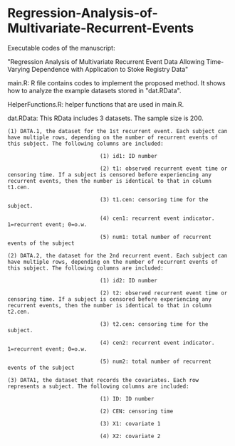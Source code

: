 # Regression-Analysis-of-Multivariate-Recurrent-Events
Executable codes of the manuscript:

"Regression Analysis of Multivariate Recurrent Event Data Allowing Time-Varying Dependence with Application to Stoke Registry Data"

main.R: R file contains codes to implement the proposed method. It shows how to analyze the example datasets stored in "dat.RData".

HelperFunctions.R: helper functions that are used in main.R.

dat.RData: This RData includes 3 datasets. The sample size is 200.

	(1) DATA.1, the dataset for the 1st recurrent event. Each subject can have multiple rows, depending on the number of recurrent events of this subject. The following columns are included:

                                 (1) id1: ID number

                                 (2) t1: observed recurrent event time or censoring time. If a subject is censored before experiencing any recurrent events, then the number is identical to that in column t1.cen.

                                 (3) t1.cen: censoring time for the subject. 

                                 (4) cen1: recurrent event indicator. 1=recurrent event; 0=o.w.

                                 (5) num1: total number of recurrent events of the subject

	(2) DATA.2, the dataset for the 2nd recurrent event. Each subject can have multiple rows, depending on the number of recurrent events of this subject. The following columns are included:

                                 (1) id2: ID number

                                 (2) t2: observed recurrent event time or censoring time. If a subject is censored before experiencing any recurrent events, then the number is identical to that in column t2.cen.

                                 (3) t2.cen: censoring time for the subject. 

                                 (4) cen2: recurrent event indicator. 1=recurrent event; 0=o.w.

                                 (5) num2: total number of recurrent events of the subject

	(3) DATA1, the dataset that records the covariates. Each row represents a subject. The following columns are included:

                                 (1) ID: ID number

                                 (2) CEN: censoring time

                                 (3) X1: covariate 1

                                 (4) X2: covariate 2
